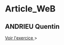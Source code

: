 # Article_WeB
## ANDRIEU Quentin


[Voir l'exercice ](https://tinou95.github.io/Article_WeB/index.html) &gt;

